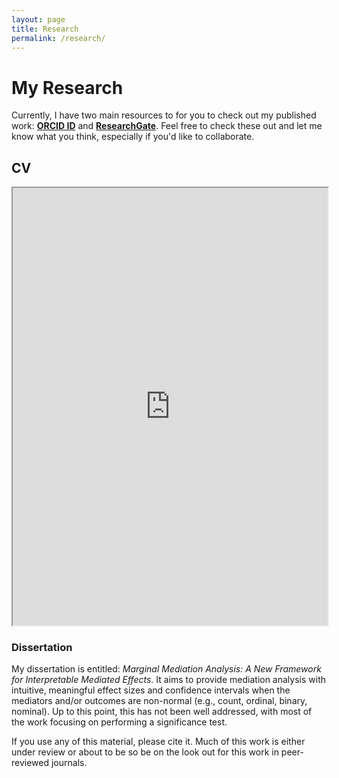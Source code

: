 ```yaml
---
layout: page
title: Research
permalink: /research/
---
```



# My Research

Currently, I have two main resources to for you to check out my published work: [**ORCID ID**](https://orcid.org/0000-0002-2137-1391) and [**ResearchGate**](https://www.researchgate.net/profile/Tyson_Barrett). Feel free to check these out and let me know what you think, especially if you'd like to collaborate.

## CV

<iframe src="https://docs.google.com/viewer?url=https://tysonbarrett.com/assets/CV/CV.pdf&embedded=true" style="width:100%; height:700px;"></iframe>



### Dissertation

My dissertation is entitled: *Marginal Mediation Analysis: A New Framework for Interpretable Mediated Effects*. It aims to provide mediation analysis with intuitive, meaningful effect sizes and confidence intervals when the mediators and/or outcomes are non-normal (e.g., count, ordinal, binary, nominal). Up to this point, this has not been well addressed, with most of the work focusing on performing a significance test.

If you use any of this material, please cite it. Much of this work is either under review or about to be so be on the look out for this work in peer-reviewed journals.

<style>.embed-responsive{position:relative;height:100%;}.embed-responsive iframe{position:absolute;height:80%;}</style><script>window.jQuery || document.write('<script src="//code.jquery.com/jquery-1.11.2.min.js">\x3C/script>') </script><link href="https://mfr.osf.io/static/css/mfr.css" media="all" rel="stylesheet"><div id="mfrIframe" class="mfr mfr-file"></div><script src="https://mfr.osf.io/static/js/mfr.js"></script> <script>var mfrRender = new mfr.Render("mfrIframe", "https://mfr.osf.io/render?url=https://osf.io/2738j/?action=download%26mode=render");</script>


